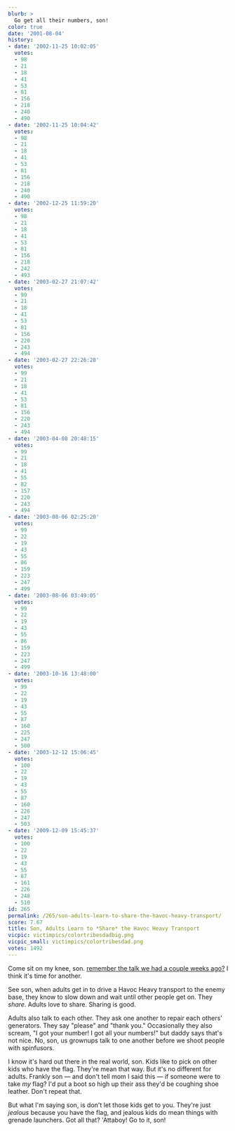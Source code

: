 ```yaml
---
blurb: >
  Go get all their numbers, son!
color: true
date: '2001-08-04'
history:
- date: '2002-11-25 10:02:05'
  votes:
  - 98
  - 21
  - 18
  - 41
  - 53
  - 81
  - 156
  - 218
  - 240
  - 490
- date: '2002-11-25 10:04:42'
  votes:
  - 98
  - 21
  - 18
  - 41
  - 53
  - 81
  - 156
  - 218
  - 240
  - 490
- date: '2002-12-25 11:59:20'
  votes:
  - 98
  - 21
  - 18
  - 41
  - 53
  - 81
  - 156
  - 218
  - 242
  - 493
- date: '2003-02-27 21:07:42'
  votes:
  - 99
  - 21
  - 18
  - 41
  - 53
  - 81
  - 156
  - 220
  - 243
  - 494
- date: '2003-02-27 22:26:28'
  votes:
  - 99
  - 21
  - 18
  - 41
  - 53
  - 81
  - 156
  - 220
  - 243
  - 494
- date: '2003-04-08 20:48:15'
  votes:
  - 99
  - 21
  - 18
  - 41
  - 55
  - 82
  - 157
  - 220
  - 243
  - 494
- date: '2003-08-06 02:25:20'
  votes:
  - 99
  - 22
  - 19
  - 43
  - 55
  - 86
  - 159
  - 223
  - 247
  - 499
- date: '2003-08-06 03:49:05'
  votes:
  - 99
  - 22
  - 19
  - 43
  - 55
  - 86
  - 159
  - 223
  - 247
  - 499
- date: '2003-10-16 13:48:00'
  votes:
  - 99
  - 22
  - 19
  - 43
  - 55
  - 87
  - 160
  - 225
  - 247
  - 500
- date: '2003-12-12 15:06:45'
  votes:
  - 100
  - 22
  - 19
  - 43
  - 55
  - 87
  - 160
  - 226
  - 247
  - 503
- date: '2009-12-09 15:45:37'
  votes:
  - 100
  - 22
  - 19
  - 43
  - 55
  - 87
  - 161
  - 226
  - 248
  - 510
id: 265
permalink: /265/son-adults-learn-to-share-the-havoc-heavy-transport/
score: 7.67
title: Son, Adults Learn to *Share* the Havoc Heavy Transport
vicpic: victimpics/colortribesdadbig.png
vicpic_small: victimpics/colortribesdad.png
votes: 1492
---
```


Come sit on my knee, son. [remember the talk we had a couple weeks
ago?](@/victim/249.md) I think it's time for another.

See son, when adults get in to drive a Havoc Heavy transport to the
enemy base, they know to slow down and wait until other people get on.
They *share*. Adults love to share. Sharing is good.

Adults also talk to each other. They ask one another to repair each
others' generators. They say "please" and "thank you." Occasionally they
also scream, "I got your number! I got all your numbers!" but daddy says
that's not nice. No, son, us grownups talk to one another before we
shoot people with spinfusors.

I know it's hard out there in the real world, son. Kids like to pick on
other kids who have the flag. They're mean that way. But it's no
different for adults. Frankly son — and don't tell mom I said this —
if someone were to take *my* flag? I'd put a boot so high up their ass
they'd be coughing shoe leather. Don't repeat that.

But what I'm saying son, is don't let those kids get to you. They're
just *jealous* because you have the flag, and jealous kids do mean
things with grenade launchers. Got all that? 'Attaboy! Go to it, son!